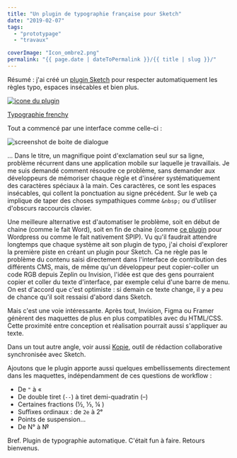 ```yaml
---
title: "Un plugin de typographie française pour Sketch"
date: "2019-02-07"
tags:
  - "prototypage"
  - "travaux"

coverImage: "Icon_ombre2.png"
permalink: "{{ page.date | dateToPermalink }}/{{ title | slug }}/"
---
```


Résumé : j'ai créé un [plugin Sketch](https://github.com/Saint-loup/typographie-frenchy#readme) pour respecter automatiquement les règles typo, espaces insécables et bien plus.

[![icone du plugin](/assets/images/Icon_ombre2.png)](https://github.com/Saint-loup/typographie-frenchy#readme)

[Typographie frenchy](https://github.com/Saint-loup/typographie-frenchy#readme)

Tout a commencé par une interface comme celle-ci :

![screenshot de boite de dialogue](/assets/images/dialog-1-e1549493962289.png)

... Dans le titre, un magnifique point d'exclamation seul sur sa ligne, problème récurrent dans une application mobile sur laquelle je travaillais. Je me suis demandé comment résoudre ce problème, sans demander aux développeurs de mémoriser chaque règle et d'insérer systématiquement des caractères spéciaux à la main. Ces caractères, ce sont les espaces insécables, qui collent la ponctuation au signe précédent. Sur le web ça implique de taper des choses sympathiques comme `&nbsp;` ou d'utiliser d'obscurs raccourcis clavier.

Une meilleure alternative est d'automatiser le problème, soit en début de chaine (comme le fait Word), soit en fin de chaine (comme [ce plugin](https://wordpress.org/plugins/wp-typography/) pour Wordpress ou comme le fait nativement SPIP). Vu qu'il faudrait attendre longtemps que chaque système ait son plugin de typo, j'ai choisi d'explorer la première piste en créant un plugin pour Sketch. Ca ne règle pas le problème du contenu saisi directement dans l'interface de contribution des différents CMS, mais, de même qu'un développeur peut copier-coller un code RGB depuis Zeplin ou Invision, l'idée est que des gens pourraient copier et coller du texte d'interface, par exemple celui d'une barre de menu. On est d'accord que c'est optimiste : si demain ce texte change, il y a peu de chance qu'il soit ressaisi d'abord dans Sketch.

Mais c'est une voie intéressante. Après tout, Invision, Figma ou Framer génèrent des maquettes de plus en plus compatibles avec du HTML/CSS. Cette proximité entre conception et réalisation pourrait aussi s'appliquer au texte.

Dans un tout autre angle, voir aussi [Kopie](https://kopie.io/), outil de rédaction collaborative synchronisée avec Sketch.

Ajoutons que le plugin apporte aussi quelques embellissements directement dans les maquettes, indépendamment de ces questions de workflow :

- De `"` à «
- De double tiret (`--`) à tiret demi-quadratin (–)
- Certaines fractions (½, ⅓, ¼ )
- Suffixes ordinaux : de `2e` à 2ᵉ
- Points de suspension…
- De N° à №

Bref. Plugin de typographie automatique. C'était fun à faire. Retours bienvenus.
